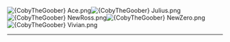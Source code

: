 ![{CobyTheGoober} Ace.png](https://raw.githubusercontent.com/Klokinator/FE-Repo/main/Portrait%20Repository/Spriting%20Community%20OC's%20(Grouped%20by%20Artist)/CobyTheGoober/%7BCobyTheGoober%7D%20Ace.png "{CobyTheGoober} Ace.png")![{CobyTheGoober} Julius.png](https://raw.githubusercontent.com/Klokinator/FE-Repo/main/Portrait%20Repository/Spriting%20Community%20OC's%20(Grouped%20by%20Artist)/CobyTheGoober/%7BCobyTheGoober%7D%20Julius.png "{CobyTheGoober} Julius.png")![{CobyTheGoober} NewRoss.png](https://raw.githubusercontent.com/Klokinator/FE-Repo/main/Portrait%20Repository/Spriting%20Community%20OC's%20(Grouped%20by%20Artist)/CobyTheGoober/%7BCobyTheGoober%7D%20NewRoss.png "{CobyTheGoober} NewRoss.png")![{CobyTheGoober} NewZero.png](https://raw.githubusercontent.com/Klokinator/FE-Repo/main/Portrait%20Repository/Spriting%20Community%20OC's%20(Grouped%20by%20Artist)/CobyTheGoober/%7BCobyTheGoober%7D%20NewZero.png "{CobyTheGoober} NewZero.png")![{CobyTheGoober} Vivian.png](https://raw.githubusercontent.com/Klokinator/FE-Repo/main/Portrait%20Repository/Spriting%20Community%20OC's%20(Grouped%20by%20Artist)/CobyTheGoober/%7BCobyTheGoober%7D%20Vivian.png "{CobyTheGoober} Vivian.png")



----

